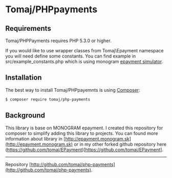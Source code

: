 Tomaj/PHPpayments
===========================

Requirements
------------

Tomaj/PHPPayments requires PHP 5.3.0 or higher.

If you would like to use wrapper classes from Tomaj\Epayment namespace you will need define some constants. You can find example in src/example_constants.php which is using monogram [epayment simulator](http://epaymentsimulator.monogram.sk).

Installation
------------

The best way to install Tomaj/PHPpayemnts is using  [Composer](http://getcomposer.org/):

```sh
$ composer require tomaj/php-payments
```

Background
----------

This library is base on MONOGRAM epayment. I created this repository for composer to simplify adding this library to projects. You can found more information about library in [http://epayment.monogram.sk](http://epayment.monogram.sk) or in my other forked github repository here (https://github.com/tomaj/EPayment)[https://github.com/tomaj/EPayment].


-----

Repository [http://github.com/tomaj/php-payments](http://github.com/tomaj/php-payments).
